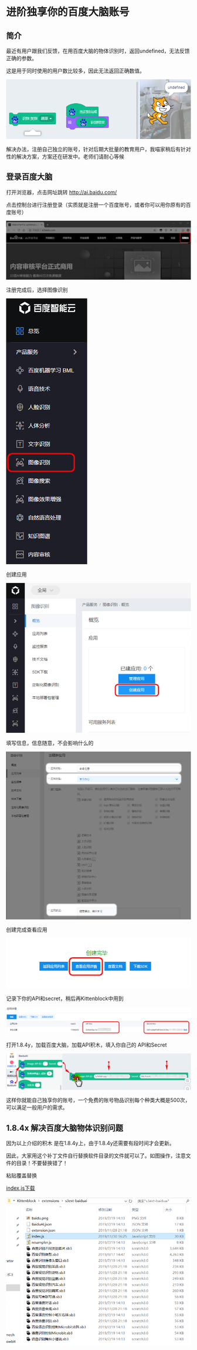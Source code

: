 # 进阶独享你的百度大脑账号

## 简介

最近有用户跟我们反馈，在用百度大脑的物体识别时，返回undefined，无法反馈正确的参数。

这是用于同时使用的用户数比较多，因此无法返回正确数值。

![](API_baidu/API_baidu01.png)



解决办法，注册自己独立的账号，针对后期大批量的教育用户，我喵家稍后有针对性的解决方案，方案还在研发中。老师们请耐心等候



## 登录百度大脑

打开浏览器，点击网址跳转 http://ai.baidu.com/

点击控制台进行注册登录（实质就是注册一个百度账号，或者你可以用你原有的百度账号）

![](API_baidu/API_baidu02.png)



注册完成后，选择图像识别

![](API_baidu/API_baidu03.png)



创建应用

![](API_baidu/API_baidu04.png)



填写信息，信息随意，不会影响什么的

![](API_baidu/API_baidu05.png)



创建完成查看应用

![](API_baidu/API_baidu07.png)

记录下你的API和secret，稍后再Kittenblock中用到

![](API_baidu/API_baidu06.png)



打开1.8.4y，加载百度大脑，加载API积木，填入你自己的 API和Secret

![](API_baidu/API_baidu08.png)



这样你就能自己独享你的账号，一个免费的账号物品识别每个种类大概是500次，可以满足一般用户的需求。



## 1.8.4x 解决百度大脑物体识别问题

因为以上介绍的积木 是在1.8.4y上，由于1.8.4y还需要有段时间才会更新。

因此，大家用这个补丁文件自行替换软件目录的文件就可以了。如图操作，注意文件的目录！不要替换错了！

粘贴覆盖替换

[index.js下载](https://bbs.kittenbot.cn/forum.php?mod=attachment&aid=MzM1Mnw3MjMzNTAxMXwxNTc1MTA3MTA4fDN8ODUx)

![](API_baidu/API_baidu09.png)